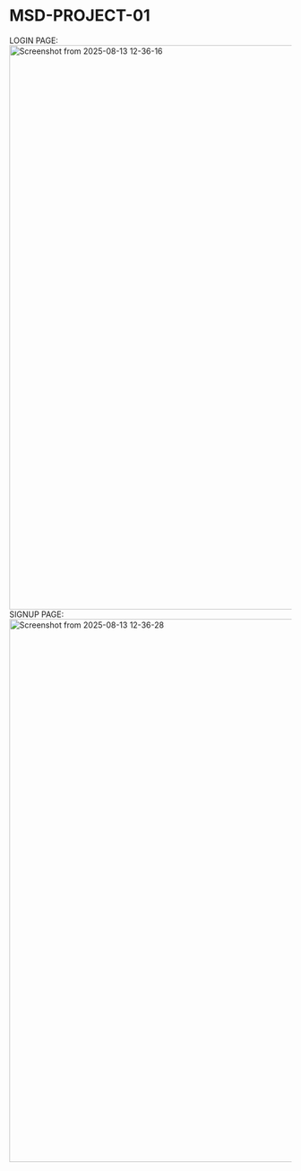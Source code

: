 # MSD-PROJECT-01
LOGIN PAGE:
<img width="1839" height="1007" alt="Screenshot from 2025-08-13 12-36-16" src="https://github.com/user-attachments/assets/1b4e7377-46be-479d-9c49-5501fbad8dfe" />
SIGNUP PAGE:
<img width="1843" height="969" alt="Screenshot from 2025-08-13 12-36-28" src="https://github.com/user-attachments/assets/f1291ebe-ea51-4253-ba78-70dbc70f5443" />
